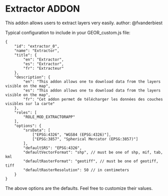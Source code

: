 Extractor ADDON
================

This addon allows users to extract layers very easily.
author: @fvanderbiest

Typical configuration to include in your GEOR_custom.js file:

    {
        "id": "extractor_0",
        "name": "Extractor",
        "title": {
            "en": "Extractor",
            "es": "Extractor",
            "fr": "Extracteur"
        },
        "description": {
            "en": "This addon allows one to download data from the layers visible on the map",
            "es": "This addon allows one to download data from the layers visible on the map",
            "fr": "Cet addon permet de télécharger les données des couches visibles sur la carte"
        },
        "roles": [
            "ROLE_MOD_EXTRACTORAPP"
        ],
        "options": {
            "srsData": [
                ["EPSG:4326", "WGS84 (EPSG:4326)"],
                ["EPSG:3857", "Spherical Mercator (EPSG:3857)"]
            ],
            "defaultSRS": "EPSG:4326",
            "defaultVectorFormat": "shp", // must be one of shp, mif, tab, kml
            "defaultRasterFormat": "geotiff", // must be one of geotiff, tiff
            "defaultRasterResolution": 50 // in centimeters
        }
    }

The above options are the defaults. Feel free to customize their values.
